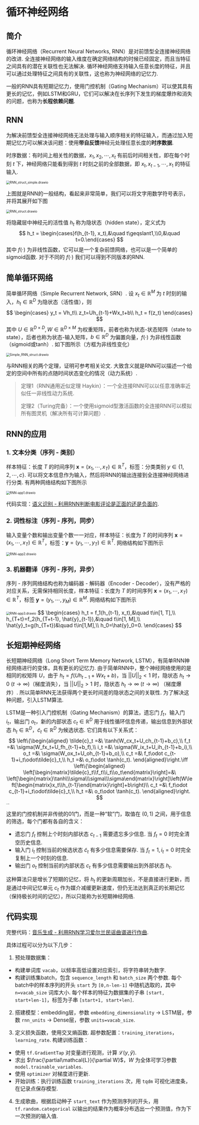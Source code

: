 # 循环神经网络

## 简介

循环神经网络（Recurrent Neural Networks, RNN）是对前馈型全连接神经网络的改进. 全连接神经网络的输入维度在确定网络结构的时候已经固定，而且当特征之间具有的潜在关联性也无法解决. 循环神经网络支持输入任意长度的特征，并且可以通过处理特征之间具有的关联性，这也称为神经网络的记忆力.

一般的RNN具有短期记忆力，使用门控机制（Gating Mechanism）可以使其具有更长的记忆，例如LSTM和GRU，它们可以解决在长序列下发生的梯度爆炸和消失的问题，也称为**长程依赖问题**.

## RNN

为解决前馈型全连接神经网络无法处理与输入顺序相关的特征输入，而通过加入短期记忆力可以解决该问题：使用**带自反馈**神经元处理任意长度的**时序数据**.

时序数据：有时间上相关性的数据，$x_1,x_2,\cdots,x_t$ 有前后时间相关性，即在每个时刻 $t$ 下，神经网络只能看到得到 $t$ 时刻之前的全部数据，即 $x_t, x_{t-1}, \cdots, x_1$ 的特征输入.

<img src="https://s1.328888.xyz/2022/08/24/wNLOw.png" alt="RNN_struct_simple.drawio" style="zoom:60%;" />

上图就是RNN的一般结构，看起来非常简单，我们可以将文字用数学符号表示，并将其展开如下图

<img src="https://s1.328888.xyz/2022/08/24/wNN9i.png" alt="RNN_struct.drawio" style="zoom:60%;" />

将隐藏层中神经元的活性值 $h_t$ 称为隐状态（hidden state），定义式为
$$
h_t = \begin{cases}f(h_{t-1}, x_t),&\quad t\geqslant1,\\0,&\quad t=0.\end{cases}
$$
其中 $f(\cdot)$ 为非线性函数，它可以是一个复杂前馈网络，也可以是一个简单的sigmoid函数. 对于不同的 $f(\cdot)$ 我们可以得到不同版本的RNN.

## 简单循环网络

简单循环网络（Simple Recurrent Network, SRN）. 设 $x_t\in\mathbb{R}^M$ 为 $t$ 时刻的输入，$h_t\in \mathbb{R}^D$ 为隐状态（活性值），则
$$
\begin{cases}
y_t = Vh_t\\
z_t=Uh_{t-1}+Wx_t+b\\
h_t = f(z_t)
\end{cases}
$$
其中 $U\in\mathbb{R}^{D\times D}, W\in\mathbb{R}^{D\times M}$ 为权重矩阵，前者也称为状态-状态矩阵（state to state），后者也称为状态-输入矩阵，$b\in\mathbb{R}^D$ 为偏置向量，$f(\cdot)$ 为非线性函数（sigmoid或tanh）. 如下图所示（方框为非线性变化）

<img src="https://s1.328888.xyz/2022/08/24/wNOUs.png" alt="Simple_RNN_struct.drawio" style="zoom:60%;" />

与RNN相关的两个定理，证明可参考相关论文. 大致含义就是RNN可以描述一个给定的空间中所有的点随时间状态变化的情况（动力系统）.

> 定理1（RNN通用近似定理 Haykin）：一个全连接RNN可以以任意准确率近似任一非线性动力系统.
>
> 定理2（Turing完备）：一个使用sigmoid型激活函数的全连接RNN可以模拟所有图灵机（解决所有可计算问题）.

## RNN的应用

### 1. 文本分类（序列 - 类别）

样本特征：长度 $T$ 的时间序列 $\boldsymbol{x}=(x_1,\cdots,x_T)\in\mathbb{R}^T$，标签：分类类别 $y\in\{1, 2,\cdots, c\}$. 可以将文本信息作为输入，然后将RNN的输出连接到全连接神经网络进行分类. 有两种网络结构如下图所示

<img src="https://s1.328888.xyz/2022/08/24/wNl7g.png" alt="RNN-app1.drawio" style="zoom:60%;" />

代码实现：[语义识别 - 利用RNN判断电影评论是正面的还是负面的](https://github.com/wty-yy/DeepLearing-Summer/blob/master/TensorFlow/Part4%20Recurrent%20Neural%20Networks/Text%20Classification.ipynb).

### 2. 词性标注（序列 - 序列，同步）

输入变量个数和输出变量个数一一对应，样本特征：长度为 $T$ 的时间序列 $\boldsymbol{x} = (x_1, \cdots, x_T)\in\mathbb{R}^T$，标签：$\boldsymbol{y} =(y_1,\cdots,y_T) \in \mathbb{R}^T$. 网络结构如下图所示

<img src="https://s1.328888.xyz/2022/08/24/wNDLh.png" alt="RNN-app2.drawio" style="zoom:60%;" />

### 3. 机器翻译（序列 - 序列，异步）

序列 - 序列网络结构也称为编码器 - 解码器（Encoder - Decoder），没有严格的对应关系，无需保持相同长度，样本特征：长度为 $T$ 的时间序列 $\boldsymbol{x} = (x_1,\cdots,x_T)\in\mathbb{R}^T$，标签 $\boldsymbol{y} = (y_1, \cdots, y_M)\in \mathbb{R}^M$. 网络结构如下图所示

<img src="https://s1.328888.xyz/2022/08/24/wNFGn.png" alt="RNN-app3.drawio" style="zoom:60%;" />
$$
\begin{cases}
h_t = f_1(h_{t-1}, x_t),&\quad t\in[1, T],\\
h_{T+t}=f_2(h_{T+t-1}, \hat{y}_{t-1}),&\quad t\in[1, M],\\
\hat{y}_t=g(h_{T+t})&\quad t\in[1,M],\\
h_0=\hat{y}_0=0.
\end{cases}
$$

## 长短期神经网络

长短期神经网络（Long Short Term Memory Network, LSTM），有简单RNN神经网络进行的变体，具有更长的记忆力. 由于简单RNN中，整个神经网络使用的是相同的权矩阵 $U$，由于 $h_t = f(Uh_{t-1}+Wx_t + b)$，当 $||U||_2 < 1$ 时，隐状态 $h_t\to 0\ (t\to\infty)$（梯度消失），当 $||U||_2 > 1$ 时，隐状态 $h_t\to\infty\ (t\to\infty)$ （梯度爆炸）. 所以简单RNN无法获得两个更长时间差的隐状态之间的关联性. 为了解决这种问题，引入LSTM算法.

LSTM是一种引入门控机制（Gating Mechanism）的算法，遗忘门 $f_t$，输入门 $i_t$，输出门 $o_t$，新的内部状态 $c_t\in\mathbb{R}^D$ 用于线性循环信息传递，输出信息到外部状态 $h_t\in\mathbb{R}^D$，$\tilde{c}_t\in\mathbb{R}^D$ 为候选状态. 它们具有以下关系式：
$$
\left\{\begin{aligned}
\tilde{c}_t =&\ \tanh(W_cx_t+U_ch_{t-1}+b_c),\\
f_t =&\ \sigma(W_fx_t+U_fh_{t-1}+b_f),\\
i_t =&\ \sigma(W_ix_t+U_ih_{t-1}+b_i),\\
o_t =&\ \sigma(W_ox_t+U_oh_{t-1}+b_o),\\
c_t =&\ f_t\odot c_{t-1}+i_t\odot\tilde{c}_t,\\
h_t =&\ o_t\odot \tanh(c_t).
\end{aligned}\right.\iff
\left\{\begin{aligned}
\left[\begin{matrix}\tilde{c}_t\\f_t\\i_t\\o_t\end{matrix}\right]=&\ \left[\begin{matrix}\tanh\\\sigma\\\sigma\\\sigma\end{matrix}\right]\left(W\left[\begin{matrix}x_t\\h_{t-1}\end{matrix}\right]+b\right)\\
c_t =&\ f_t\odot c_{t-1}+i_t\odot\tilde{c}_t,\\
h_t =&\ o_t\odot \tanh(c_t).
\end{aligned}\right.
$$
<img src="https://s1.328888.xyz/2022/08/24/wNjZ0.png" alt="LSTM" style="zoom:15%;" />

这里的门控机制并非传统的01门，而是一种“软”门，取值在 $(0,1)$ 之间，用于信息的筛选，每个门都有各自的含义：

- 遗忘门 $f_t$ 控制上个时刻内部状态 $c_{t-1}$ 需要遗忘多少信息. 当 $f_t=0$ 时完全清空历史信息.
- 输入门 $i_t$ 控制当前的候选状态 $\tilde{c}_t$ 有多少信息需要保存. 当 $f_t=1,i_t=0$ 时完全复制上一个时刻的信息.
- 输出门 $o_t$ 控制当前的内部状态 $c_t$ 有多少信息需要输出到外部状态 $h_t$.

这种算法只是增长了短期的记忆，将 $h_t$ 的更新周期加长，不是直接进行更新，而是通过中间记忆单元 $c_t$ 作为媒介减缓更新速度，但仍无法达到真正的长期记忆（保持极长时间的记忆），所以只能称为长短期神经网络.

## 代码实现

完整代码：[音乐生成 - 利用RNN学习爱尔兰民谣曲谱进行作曲](https://github.com/wty-yy/DeepLearing-Summer/blob/master/MIT%206S191/Lab1/Part2_Music_Generation.ipynb).

具体过程可以分为以下几步：

1. 预处理数据集：
- 构建单词库 `vacab`，以频率高低设置对应索引，将字符串转为数字.
- 构建训练集batch，包含 `sequence_length` 和 `batch_size` 两个参数. 每个batch中的样本序列的开头 `start` 为 `[0,n-len-1]` 中随机选取的，其中 `n=vacab_size` 词库大小. 每个样本的特征为数据集的子串 `[start, start+len-1]`，标签为子串 `[start+1, start+len]`.

2. 搭建模型：embedding层，参数 `embedding_dimensionality` $\to$ LSTM层，参数 `rnn_units` $\to$ Dense层，参数 `units=vacab_size`.

3. 定义损失函数，使用交叉熵函数. 超参数配置：`training_iterations`，`learning_rate`. 构建训练函数：
- 使用 `tf.GradientTap` 对变量进行观测，计算 $\mathcal{L}(y, \hat{y})$.
- 求出 $\frac{\partial\mathcal{L}}{\partial W}$，$W$ 为全体可学习参数 `model.trainable_variables`.
- 使用 `optimizer` 对梯度进行更新.
- 开始训练：执行训练函数 `training_iterations` 次，用 `tqdm` 可视化进度条，在记录点保存模型.

4. 生成歌曲，根据启动种子 `start_text` 作为预测序列的开头，用 `tf.random.categorical` 以输出的结果作为概率分布选出一个预测值，作为下一次预测的输入值.
